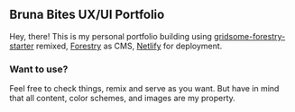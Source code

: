 
## Bruna Bites UX/UI Portfolio

Hey, there! This is my personal portfolio building using 
[gridsome-forestry-starter](https://github.com/itsnwa/gridsome-forestry-starter) remixed, [Forestry](https://forestry.io) as CMS, [Netlify](netlify.com) for deployment.


### Want to use?

Feel free to check things, remix and serve as you want. But have in mind that all content, color schemes, and images are my property.
